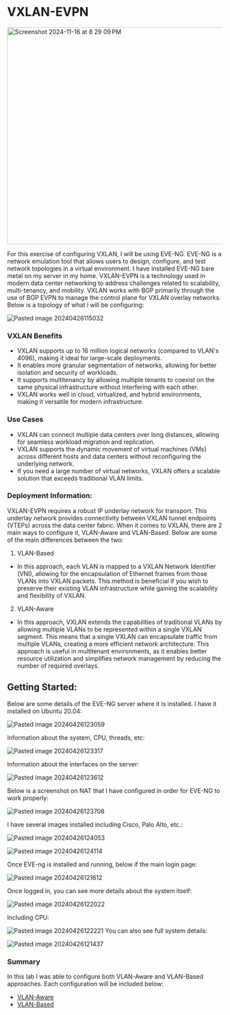 # VXLAN-EVPN

<img width="507" alt="Screenshot 2024-11-16 at 8 29 09 PM" src="https://github.com/user-attachments/assets/8725fc28-76e8-4fc0-bef0-8145e92c8159">

For this exercise of configuring VXLAN, I will be using EVE-NG. EVE-NG is a network emulation tool that allows users to design, configure, and test network topologies in a virtual environment. I have installed EVE-NG bare metal on my server in my home. VXLAN-EVPN  is a technology used in modern data center networking to address challenges related to scalability, multi-tenancy, and mobility. VXLAN works with BGP primarily through the use of BGP EVPN  to manage the control plane for VXLAN overlay networks. Below is a topology of what i will be configuring:

![Pasted image 20240426115032](https://github.com/lm3nitro/VXLAN-EVPN/assets/55665256/df580b3b-3c7c-48c6-9435-d56c5748b687)

### VXLAN Benefits

+ VXLAN supports up to 16 million logical networks (compared to VLAN's 4096), making it ideal for large-scale deployments.
+ It enables more granular segmentation of networks, allowing for better isolation and security of workloads.
+ It supports multitenancy by allowing multiple tenants to coexist on the same physical infrastructure without interfering with each other.
+ VXLAN works well in cloud, virtualized, and hybrid environments, making it versatile for modern infrastructure.

### Use Cases

+ VXLAN can connect multiple data centers over long distances, allowing for seamless workload migration and replication.
+ VXLAN supports the dynamic movement of virtual machines (VMs) across different hosts and data centers without reconfiguring the underlying network.
+ If you need a large number of virtual networks, VXLAN offers a scalable solution that exceeds traditional VLAN limits.

### Deployment Information:

VXLAN-EVPN requires a robust IP underlay network for transport. This underlay network provides connectivity between VXLAN tunnel endpoints (VTEPs) across the data center fabric. When it comes to VXLAN, there are 2 main ways to configure it, VLAN-Aware and VLAN-Based. Below are some of the main differences between the two:

1. VLAN-Based
 + In this approach, each VLAN is mapped to a VXLAN Network Identifier (VNI), allowing for the encapsulation of Ethernet frames from those VLANs into VXLAN packets. This method is beneficial if you wish to preserve their existing VLAN infrastructure while gaining the scalability and flexibility of VXLAN.

2. VLAN-Aware
 + In this approach, VXLAN extends the capabilities of traditional VLANs by allowing multiple VLANs to be represented within a single VXLAN segment. This means that a single VXLAN can encapsulate traffic from multiple VLANs, creating a more efficient network architecture. This approach is useful in multitenant environments, as it enables better resource utilization and simplifies network management by reducing the number of required overlays.

## Getting Started:

Below are some details of the EVE-NG server where it is installed. I have it installed on Ubuntu 20.04:

![Pasted image 20240426123059](https://github.com/lm3nitro/VXLAN-EVPN/assets/55665256/87ddd73a-87c2-4de5-bf42-fec2a30dec26)

Information about the system, CPU, threads, etc:

![Pasted image 20240426123317](https://github.com/lm3nitro/VXLAN-EVPN/assets/55665256/9c113003-a94e-4e7b-8c32-f7bf68546fce)

Information about the interfaces on the server:

![Pasted image 20240426123612](https://github.com/lm3nitro/VXLAN-EVPN/assets/55665256/6dd4fb8a-b9f8-49f1-8afc-8345bff1121b)

Below is a screenshot on NAT that I have configured in order for EVE-NG to work properly:

![Pasted image 20240426123708](https://github.com/lm3nitro/VXLAN-EVPN/assets/55665256/721cbc2d-dd4c-4c09-b0f3-1c834c493e11)

I have several images installed including Cisco, Palo Alto, etc.:

![Pasted image 20240426124053](https://github.com/lm3nitro/VXLAN-EVPN/assets/55665256/778e19d1-71c4-492e-86de-c031d9781544)

![Pasted image 20240426124114](https://github.com/lm3nitro/VXLAN-EVPN/assets/55665256/7f1f5295-c42f-4e9e-b3bc-48a3fceaeb03)

Once EVE-ng is installed and running, below if the main login page:

![Pasted image 20240426121612](https://github.com/lm3nitro/VXLAN-EVPN/assets/55665256/097f63c2-0caa-4331-a287-471bf44c069d)

Once logged in, you can see more details about the system itself:

![Pasted image 20240426122022](https://github.com/lm3nitro/VXLAN-EVPN/assets/55665256/a1a34fb8-e6ea-4ffa-a9a1-d7a6891a029d)

Including CPU: 

![Pasted image 20240426122221](https://github.com/lm3nitro/VXLAN-EVPN/assets/55665256/2fee1176-9171-42f3-b545-b1b7325f7e2f)
You can also see full system details:

![Pasted image 20240426121437](https://github.com/lm3nitro/VXLAN-EVPN/assets/55665256/63f0ffb2-201e-41c1-9cdc-a3011ca4a096)

### Summary

In this lab I was able to configure both VLAN-Aware and VLAN-Based approaches. Each configuration will be included below: 

+ [VLAN-Aware](https://github.com/lm3nitro/CyberLabs/tree/main/VXLAN/VLAN-Aware)
+ [VLAN-Based](https://github.com/lm3nitro/CyberLabs/tree/main/VXLAN/VLAN-Based)

